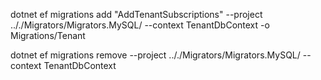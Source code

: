 dotnet ef migrations add "AddTenantSubscriptions" --project .././Migrators/Migrators.MySQL/ --context TenantDbContext -o Migrations/Tenant


dotnet ef migrations remove --project .././Migrators/Migrators.MySQL/ --context TenantDbContext